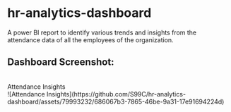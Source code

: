 # hr-analytics-dashboard
A power BI report to identify various trends and insights from the attendance data of all the employees of the organization.
<br>
## Dashboard Screenshot:
<br>
Attendance Insights
<br>
![Attendance Insights](https://github.com/S99C/hr-analytics-dashboard/assets/79993232/686067b3-7865-46be-9a31-17e91694224d)

